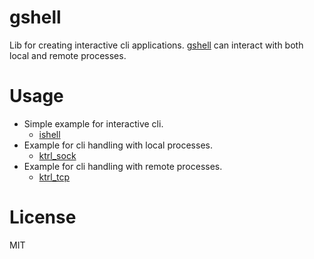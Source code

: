 # gshell
Lib for creating interactive cli applications.
[gshell](https://github.com/moqsien/gshell) can interact with both local and remote processes.

# Usage

- Simple example for interactive cli.
  - [ishell](https://github.com/moqsien/gshell/tree/main/examples/ishell)
- Example for cli handling with local processes.
  - [ktrl_sock](https://github.com/moqsien/gshell/blob/main/examples/gktrl/ktrl_sock.go)
- Example for cli handling with remote processes.
  - [ktrl_tcp](https://github.com/moqsien/gshell/blob/main/examples/gktrl/ktrl_tcp.go)

# License

MIT
